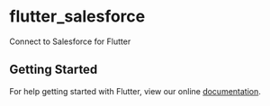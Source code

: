 # flutter_salesforce

Connect to Salesforce for Flutter

## Getting Started

For help getting started with Flutter, view our online
[documentation](https://flutter.io/).
